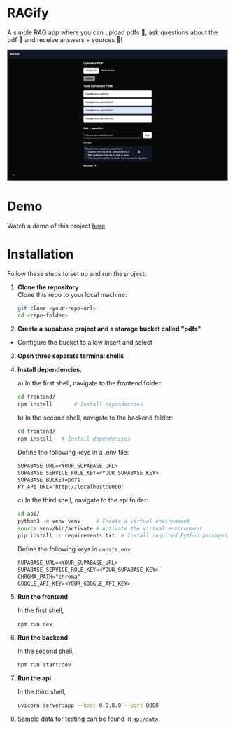 # RAGify

A simple RAG app where you can upload pdfs 📂, ask questions about the pdf 📣 and receive answers + sources 📕!

![](RAGify_screenshot.png)

# Demo
Watch a demo of this project [here](https://youtu.be/hpRBZ6XxBQk).

# Installation

Follow these steps to set up and run the project:

1. **Clone the repository**  
   Clone this repo to your local machine:
   ```bash
   git clone <your-repo-url>
   cd <repo-folder>
   ```

2. **Create a supabase project and a storage bucket called "pdfs"**
- Configure the bucket to allow insert and select

3. **Open three separate terminal shells**

4. **Install dependencies.**
    
    a) In the first shell, navigate to the frontend folder:
    ```bash
    cd frontend/
    npm install       # Install dependencies
    ```

    b) In the second shell, navigate to the backend folder:
    ```bash
    cd frontend/
    npm install   # Install dependencies
    ```
    Define the following keys in a .env file:
    ```
    SUPABASE_URL=<YOUR_SUPABASE_URL>
    SUPABASE_SERVICE_ROLE_KEY=<YOUR_SUPABASE_KEY>
    SUPABASE_BUCKET=pdfs
    PY_API_URL='http://localhost:8000'
    ```
    c) In the third shell, navigate to the api folder: 
    ```bash
    cd api/
    python3 -m venv venv     # Create a virtual environment
    source venv/bin/activate # Activate the virtual environment
    pip install -r requirements.txt  # Install required Python packages
    ```
    Define the following keys in ```consts.env```
    ```
    SUPABASE_URL=<YOUR_SUPABASE_URL>
    SUPABASE_SERVICE_ROLE_KEY=<YOUR_SUPABASE_KEY>
    CHROMA_PATH="chroma"
    GOOGLE_API_KEY=<YOUR_GOOGLE_API_KEY>
    ```

5. **Run the frontend**
    
    In the first shell,
    ```bash
    npm run dev 
    ```

6. **Run the backend**

    In the second shell,
    ```bash
    npm run start:dev
    ```

7. **Run the api**

    In the third shell,
    ```bash
    uvicorn server:app --host 0.0.0.0 --port 8000
    ```

8. Sample data for testing can be found in ```api/data```.
